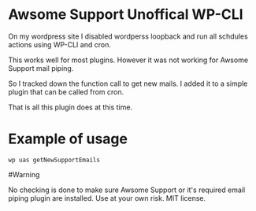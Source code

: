 # Awsome Support Unoffical WP-CLI

On my wordpress site I disabled wordperss loopback and run all schdules actions using WP-CLI and cron.

This works well for most plugins. However it was not working for Awsome Support mail piping.

So I tracked down the function call to get new mails. I added it to a simple plugin that can be called from cron.

That is all this plugin does at this time.

# Example of usage
`wp uas getNewSupportEmails`


#Warning

No checking is done to make sure Awsome Support or it's required email piping plugin are installed. Use at your own risk. MIT license.
